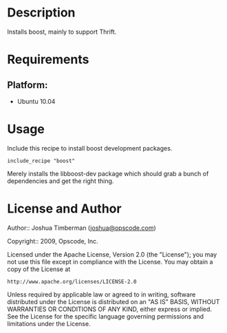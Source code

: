 Description
===========

Installs boost, mainly to support Thrift.

Requirements
============

## Platform:

* Ubuntu 10.04

Usage
=====

Include this recipe to install boost development packages.

    include_recipe "boost"

Merely installs the libboost-dev package which should grab a bunch of dependencies and get the right thing.

License and Author
==================

Author:: Joshua Timberman (<joshua@opscode.com>)

Copyright:: 2009, Opscode, Inc.

Licensed under the Apache License, Version 2.0 (the "License");
you may not use this file except in compliance with the License.
You may obtain a copy of the License at

    http://www.apache.org/licenses/LICENSE-2.0

Unless required by applicable law or agreed to in writing, software
distributed under the License is distributed on an "AS IS" BASIS,
WITHOUT WARRANTIES OR CONDITIONS OF ANY KIND, either express or implied.
See the License for the specific language governing permissions and
limitations under the License.
